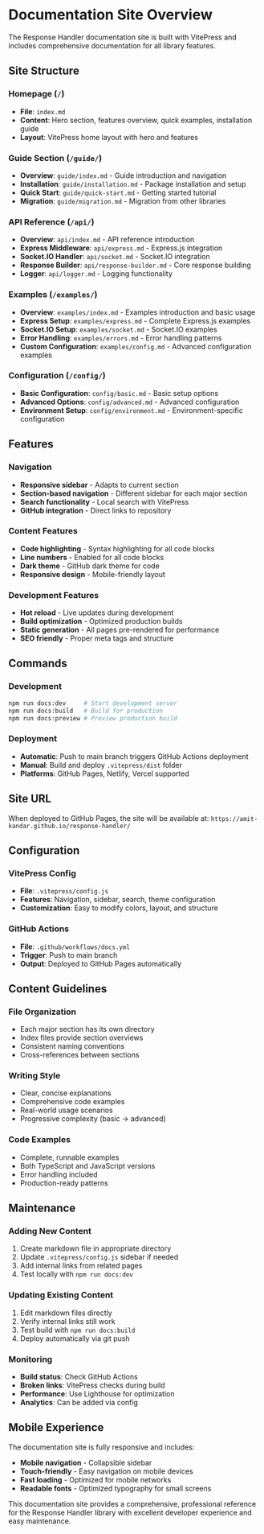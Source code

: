 # Documentation Site Overview

The Response Handler documentation site is built with VitePress and includes comprehensive documentation for all library features.

## Site Structure

### Homepage (`/`)

- **File**: `index.md`
- **Content**: Hero section, features overview, quick examples, installation guide
- **Layout**: VitePress home layout with hero and features

### Guide Section (`/guide/`)

- **Overview**: `guide/index.md` - Guide introduction and navigation
- **Installation**: `guide/installation.md` - Package installation and setup
- **Quick Start**: `guide/quick-start.md` - Getting started tutorial
- **Migration**: `guide/migration.md` - Migration from other libraries

### API Reference (`/api/`)

- **Overview**: `api/index.md` - API reference introduction
- **Express Middleware**: `api/express.md` - Express.js integration
- **Socket.IO Handler**: `api/socket.md` - Socket.IO integration
- **Response Builder**: `api/response-builder.md` - Core response building
- **Logger**: `api/logger.md` - Logging functionality

### Examples (`/examples/`)

- **Overview**: `examples/index.md` - Examples introduction and basic usage
- **Express Setup**: `examples/express.md` - Complete Express.js examples
- **Socket.IO Setup**: `examples/socket.md` - Socket.IO examples
- **Error Handling**: `examples/errors.md` - Error handling patterns
- **Custom Configuration**: `examples/config.md` - Advanced configuration examples

### Configuration (`/config/`)

- **Basic Configuration**: `config/basic.md` - Basic setup options
- **Advanced Options**: `config/advanced.md` - Advanced configuration
- **Environment Setup**: `config/environment.md` - Environment-specific configuration

## Features

### Navigation

- **Responsive sidebar** - Adapts to current section
- **Section-based navigation** - Different sidebar for each major section
- **Search functionality** - Local search with VitePress
- **GitHub integration** - Direct links to repository

### Content Features

- **Code highlighting** - Syntax highlighting for all code blocks
- **Line numbers** - Enabled for all code blocks
- **Dark theme** - GitHub dark theme for code
- **Responsive design** - Mobile-friendly layout

### Development Features

- **Hot reload** - Live updates during development
- **Build optimization** - Optimized production builds
- **Static generation** - All pages pre-rendered for performance
- **SEO friendly** - Proper meta tags and structure

## Commands

### Development

```bash
npm run docs:dev     # Start development server
npm run docs:build   # Build for production
npm run docs:preview # Preview production build
```

### Deployment

- **Automatic**: Push to main branch triggers GitHub Actions deployment
- **Manual**: Build and deploy `.vitepress/dist` folder
- **Platforms**: GitHub Pages, Netlify, Vercel supported

## Site URL

When deployed to GitHub Pages, the site will be available at:
`https://amit-kandar.github.io/response-handler/`

## Configuration

### VitePress Config

- **File**: `.vitepress/config.js`
- **Features**: Navigation, sidebar, search, theme configuration
- **Customization**: Easy to modify colors, layout, and structure

### GitHub Actions

- **File**: `.github/workflows/docs.yml`
- **Trigger**: Push to main branch
- **Output**: Deployed to GitHub Pages automatically

## Content Guidelines

### File Organization

- Each major section has its own directory
- Index files provide section overviews
- Consistent naming conventions
- Cross-references between sections

### Writing Style

- Clear, concise explanations
- Comprehensive code examples
- Real-world usage scenarios
- Progressive complexity (basic → advanced)

### Code Examples

- Complete, runnable examples
- Both TypeScript and JavaScript versions
- Error handling included
- Production-ready patterns

## Maintenance

### Adding New Content

1. Create markdown file in appropriate directory
2. Update `.vitepress/config.js` sidebar if needed
3. Add internal links from related pages
4. Test locally with `npm run docs:dev`

### Updating Existing Content

1. Edit markdown files directly
2. Verify internal links still work
3. Test build with `npm run docs:build`
4. Deploy automatically via git push

### Monitoring

- **Build status**: Check GitHub Actions
- **Broken links**: VitePress checks during build
- **Performance**: Use Lighthouse for optimization
- **Analytics**: Can be added via config

## Mobile Experience

The documentation site is fully responsive and includes:

- **Mobile navigation** - Collapsible sidebar
- **Touch-friendly** - Easy navigation on mobile devices
- **Fast loading** - Optimized for mobile networks
- **Readable fonts** - Optimized typography for small screens

This documentation site provides a comprehensive, professional reference for the Response Handler library with excellent developer experience and easy maintenance.

